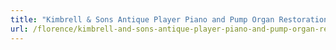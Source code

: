 ```yaml
---
title: "Kimbrell & Sons Antique Player Piano and Pump Organ Restorations"
url: /florence/kimbrell-and-sons-antique-player-piano-and-pump-organ-restorations/
---
```

